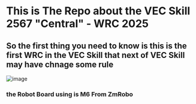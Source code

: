 # This is The Repo about the VEC Skill 2567 "Central" - WRC 2025 

## So the first thing you need to know is this is the first WRC in the VEC Skill that next of VEC Skill may have chnage some rule

![image](https://github.com/user-attachments/assets/c6f63999-ce1e-43bc-bf8a-01f55ed34a62)


### the  Robot Board using is M6 From ZmRobo
